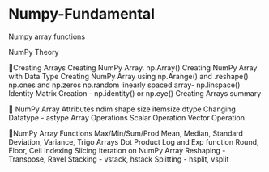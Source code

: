 # Numpy-Fundamental
Numpy array functions

NumPy Theory

📝Creating Arrays
Creating NumPy Array. np.Array()
Creating NumPy Array with Data Type
Creating NumPy Array using np.Arange() and .reshape()
np.ones and np.zeros
np.random
linearly spaced array- np.linspace()
Identity Matrix Creation - np.identity() or np.eye()
Creating Arrays summary

📝 NumPy Array Attributes
ndim
shape
size
itemsize
dtype
Changing Datatype - astype
Array Operations
Scalar Operation
Vector Operation

📝NumPy Array Functions
Max/Min/Sum/Prod
Mean, Median, Standard Deviation, Variance, Trigo 
Arrays Dot Product
Log and Exp function
Round, Floor, Ceil
Indexing Slicing
Iteration on NumPy Array
Reshaping - Transpose, Ravel
Stacking - vstack, hstack
Splitting - hsplit, vsplit
